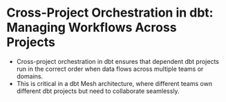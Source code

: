 # Cross-Project Orchestration in dbt: Managing Workflows Across Projects
+ Cross-project orchestration in dbt ensures that dependent dbt projects run in the correct order when data flows across multiple teams or domains.
+ This is critical in a dbt Mesh architecture, where different teams own different dbt projects but need to collaborate seamlessly.
